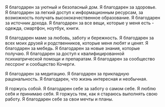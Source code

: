 Я благодарен за уютный и безопасный дом. Я благодарен за здоровье. Я благодарен за легкий доступ к информационным ресурсам, за возможность получать высококачественное образование. Я благодарен за источник дохода. Я благодарен за все вещи, которые у меня есть - одежда, смартфон, ноутбук, книги. 

Я благодарен маме за любовь, заботу и бережность. Я благодарен за всех моих друзей и родственников, которые меня любят и ценят. Я благодарен за мебедь. Я благодарен за новые знания, которые получаю. Я благодарен за доступ к квалифицированной психиатрической помощи и препаратам. Я благодарен за сообщество лессронг и сообщество Кочерги.

Я благодарен за медитацию. Я благодарен за прикладную рацональность. Я благодарен, что жизнь интересная и необычная.

Я горжусь собой. Я благодарен себе за заботу о самом себе. Я люблю себя и принимаю себя. Я горжусь тем, как я стараюсь выполнять свою работу. Я благодарен себе за свои мечты и планы.